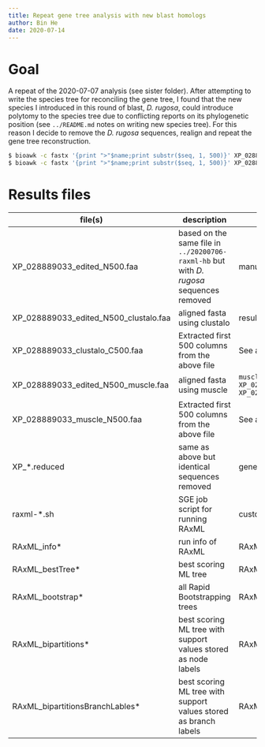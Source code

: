 ```yaml
---
title: Repeat gene tree analysis with new blast homologs
author: Bin He
date: 2020-07-14
---
```

# Goal
A repeat of the 2020-07-07 analysis (see sister folder). After attempting to write the species tree for reconciling the gene tree, I found that the new species I introduced in this round of blast, _D. rugosa_, could introduce polytomy to the species tree due to conflicting reports on its phylogenetic position (see `../README.md` notes on writing new species tree). For this reason I decide to remove the _D. rugosa_ sequences, realign and repeat the gene tree reconstruction.

```bash
$ bioawk -c fastx '{print ">"$name;print substr($seq, 1, 500)}' XP_028889033_edited_N500_clustalo.faa > XP_028889033_clustalo_C500.faa
$ bioawk -c fastx '{print ">"$name;print substr($seq, 1, 500)}' XP_028889033_edited_N500_clustalo.faa > XP_028889033_muscle_C500.faa
```

# Results files
file(s) | description | source 
------- | ----------- | ------
XP_028889033_edited_N500.faa | based on the same file in `../20200706-raxml-hb` but with _D. rugosa_ sequences removed | manually edited
XP_028889033_edited_N500_clustalo.faa | aligned fasta using clustalo | result from truncate-align.sh
XP_028889033_clustalo_C500.faa | Extracted first 500 columns from the above file | See above for command
XP_028889033_edited_N500_muscle.faa | aligned fasta using muscle | `muscle -in XP_028889033_edited_N500.faa -out XP_028889033_edited_N500_muscle.faa`
XP_028889033_muscle_N500.faa | Extracted first 500 columns from the above file | See above for command
XP_*.reduced | same as above but identical sequences removed | generated automatically by RAxML
raxml-*.sh | SGE job script for running RAxML | custom, HB
RAxML_info* | run info of RAxML | RAxML
RAxML_bestTree* | best scoring ML tree | RAxML
RAxML_bootstrap* | all Rapid Bootstrapping trees | RAxML
RAxML_bipartitions* | best scoring ML tree with support values stored as node labels | RAxML
RAxML_bipartitionsBranchLables* | best scoring ML tree with support values stored as branch labels | RAxML, not supported by FigTree

